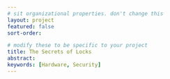 ```yaml
---
# sit organizational properties. don't change this
layout: project
featured: false
sort-order:

# modify these to be specific to your project
title: The Secrets of Locks
abstract: 
keywords: [Hardware, Security]
---
```


<!-- more -->

<!--Here's some info on markdown https://help.github.com/articles/basic-writing-and-formatting-syntax/ -->